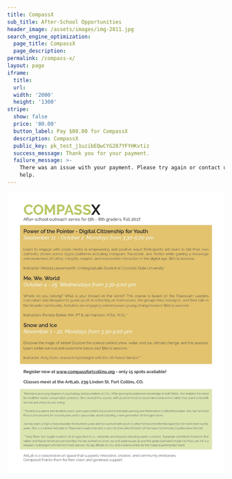 ```yaml
---
title: CompassX
sub_title: After-School Opportunities
header_image: /assets/images/img-2811.jpg
search_engine_optimization:
  page_title: CompassX
  page_description:
permalink: /compass-x/
layout: page
iframe:
  title:
  url:
  width: '2000'
  height: '1300'
stripe:
  show: false
  price: '80.00'
  button_label: Pay $80.00 for CompassX
  description: CompassX
  public_key: pk_test_j1uzibEQwCYG287YFYHKvtiz
  success_message: Thank you for your payment.
  failure_message: >-
    There was an issue with your payment. Please try again or contact us for
    help.
---
```



![](/assets/images/versions/flier-front---x----1275-1650x---.jpg)